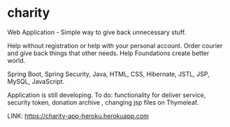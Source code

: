 # charity
Web Application - Simple way to give back unnecessary stuff.

Help without registration or help with your personal account. Order courier and give back things that other needs. Help Foundations create better world.

Spring Boot, Spring Security, Java, HTML, CSS, Hibernate, JSTL, JSP, MySQL, JavaScript.

Application is still developing. To do: functionality for deliver service, security token, donation archive , changing jsp files on Thymeleaf.

LINK: https://charity-app-heroku.herokuapp.com
